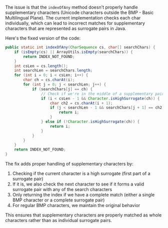 The issue is that the `indexOfAny` method doesn't properly handle supplementary characters (Unicode characters outside the BMP - Basic Multilingual Plane). The current implementation checks each char individually, which can lead to incorrect matches for supplementary characters that are represented as surrogate pairs in Java.

Here's the fixed version of the code:

```java
public static int indexOfAny(CharSequence cs, char[] searchChars) {
    if (isEmpty(cs) || ArrayUtils.isEmpty(searchChars)) {
        return INDEX_NOT_FOUND;
    }
    int csLen = cs.length();
    int searchLen = searchChars.length;
    for (int i = 0; i < csLen; i++) {
        char ch = cs.charAt(i);
        for (int j = 0; j < searchLen; j++) {
            if (searchChars[j] == ch) {
                // Check if we're in the middle of a supplementary pair
                if (i < csLen - 1 && Character.isHighSurrogate(ch)) {
                    char ch2 = cs.charAt(i + 1);
                    if (j < searchLen - 1 && searchChars[j + 1] == ch2) {
                        return i;
                    }
                } else if (!Character.isHighSurrogate(ch)) {
                    return i;
                }
            }
        }
    }
    return INDEX_NOT_FOUND;
}
```

The fix adds proper handling of supplementary characters by:
1. Checking if the current character is a high surrogate (first part of a surrogate pair)
2. If it is, we also check the next character to see if it forms a valid surrogate pair with any of the search characters
3. Only returning the index if we have a complete match (either a single BMP character or a complete surrogate pair)
4. For regular BMP characters, we maintain the original behavior

This ensures that supplementary characters are properly matched as whole characters rather than as individual surrogate pairs.